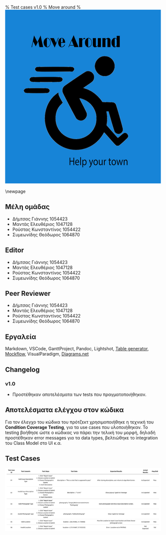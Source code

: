 % Test cases v1.0
% Move around
% ![](images/Logo.jpg)

\newpage

## Μέλη ομάδας
* Δήμτσας Γιάννης 1054423
* Μαντάς Ελευθέριος 1047128
* Ρούστας Κωνσταντίνος 1054422
* Συμεωνίδης Θεόδωρος 1064870

## Editor
* Δήμτσας Γιάννης 1054423
* Μαντάς Ελευθέριος 1047128
* Ρούστας Κωνσταντίνος 1054422
* Συμεωνίδης Θεόδωρος 1064870

## Peer Reviewer
* Δήμτσας Γιάννης 1054423
* Μαντάς Ελευθέριος 1047128
* Ρούστας Κωνσταντίνος 1054422
* Συμεωνίδης Θεόδωρος 1064870

## Εργαλεία
Markdown, VSCode, GanttProject, Pandoc, Lightshot, [Table generator](https://www.tablesgenerator.com/), [Mockflow](https://www.mockflow.com/), VisualParadigm, [Diagrams.net](https://app.diagrams.net/)

## Changelog
### v1.0
* Προστέθηκαν αποτελέσματα των tests που πραγματοποιήθηκαν.

## Αποτελέσματα ελέγχου στον κώδικα
Για τον έλεγχο του κώδικα του πρότζεκτ χρησιμοποιήθηκε η τεχνική του **Condition Coverage Testing**, για τα use cases που υλοποιήθηκαν. Το testing βοήθησε ώστε ο κώδικας να πάρει την τελική του μορφή, δηλαδή προστέθηκαν error messages για τα data types, βελτιώθηκε το integration του Class Model στο UI κ.α.

## Test Cases
![Test Cases](images/Test-Cases-v0.1.png)

